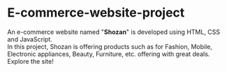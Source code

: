# E-commerce-website-project
An e-commerce website named "<b>Shozan</b>" is developed using HTML, CSS and JavaScript.<br>
In this project, Shozan is offering products such as for Fashion, Mobile, Electronic appliances, Beauty, Furniture, etc. offering with great deals.<br>
Explore the site!
